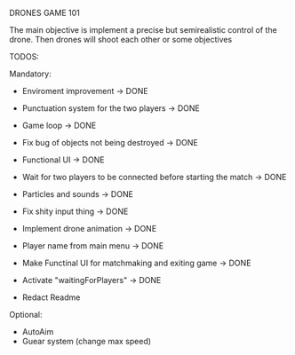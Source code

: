 DRONES GAME 101

The main objective is implement a precise but semirealistic control of the drone. Then drones will shoot each other or 
some objectives


TODOS:

Mandatory:
- Enviroment improvement -> DONE
- Punctuation system for the two players -> DONE
- Game loop -> DONE
- Fix bug of objects not being destroyed -> DONE
- Functional UI -> DONE
- Wait for two players to be connected before starting the match -> DONE
- Particles and sounds -> DONE
- Fix shity input thing -> DONE
- Implement drone animation -> DONE
- Player name from main menu -> DONE
- Make Functinal UI for matchmaking and exiting game -> DONE
- Activate "waitingForPlayers" -> DONE

- Redact Readme 




Optional:
- AutoAim
- Guear system (change max speed)


